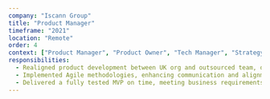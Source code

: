 ```yaml
---
company: "Iscann Group"
title: "Product Manager"
timeframe: "2021"
location: "Remote"
order: 4
context: ["Product Manager", "Product Owner", "Tech Manager", "Strategy", "UX"]
responsibilities:
  - Realigned product development between UK org and outsourced team, delivering MVP in five weeks.
  - Implemented Agile methodologies, enhancing communication and alignment.
  - Delivered a fully tested MVP on time, meeting business requirements and clarifying product vision.
---
```

